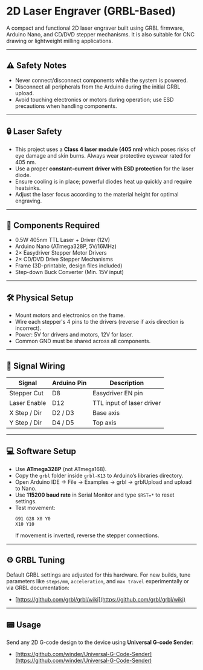 # 2D Laser Engraver (GRBL-Based)

A compact and functional 2D laser engraver built using GRBL firmware, Arduino Nano, and CD/DVD stepper mechanisms. It is also suitable for CNC drawing or lightweight milling applications.

---

## ⚠️ Safety Notes

- Never connect/disconnect components while the system is powered.
- Disconnect all peripherals from the Arduino during the initial GRBL upload.
- Avoid touching electronics or motors during operation; use ESD precautions when handling components.

---

## 🔒 Laser Safety

- This project uses a **Class 4 laser module (405 nm)** which poses risks of eye damage and skin burns. Always wear protective eyewear rated for 405 nm.
- Use a proper **constant-current driver with ESD protection** for the laser diode.
- Ensure cooling is in place; powerful diodes heat up quickly and require heatsinks.
- Adjust the laser focus according to the material height for optimal engraving.

---

## 🧰 Components Required

- 0.5W 405nm TTL Laser + Driver (12V)
- Arduino Nano (ATmega328P, 5V/16MHz)
- 2× Easydriver Stepper Motor Drivers
- 2× CD/DVD Drive Stepper Mechanisms
- Frame (3D-printable, design files included)
- Step-down Buck Converter (Min. 15V input)

---

## 🛠️ Physical Setup

- Mount motors and electronics on the frame.
- Wire each stepper's 4 pins to the drivers (reverse if axis direction is incorrect).
- Power: 5V for drivers and motors, 12V for laser.
- Common GND must be shared across all components.

---

## 🔌 Signal Wiring

| Signal       | Arduino Pin | Description               |
| ------------ | ----------- | ------------------------- |
| Stepper Cut  | D8          | Easydriver EN pin         |
| Laser Enable | D12         | TTL input of laser driver |
| X Step / Dir | D2 / D3     | Base axis                 |
| Y Step / Dir | D4 / D5     | Top axis                  |

---

## 💻 Software Setup

- Use **ATmega328P** (not ATmega168).
- Copy the `grbl` folder inside `grbl-K13` to Arduino’s libraries directory.
- Open Arduino IDE → File → Examples → grbl → grblUpload and upload to Nano.
- Use **115200 baud rate** in Serial Monitor and type `$RST=*` to reset settings.
- Test movement:
  ```
  G91 G28 X0 Y0
  X10 Y10
  ```
  If movement is inverted, reverse the stepper connections.

---

## ⚙️ GRBL Tuning

Default GRBL settings are adjusted for this hardware. For new builds, tune parameters like `steps/mm`, `acceleration`, and `max travel` experimentally or via GRBL documentation:

- [https://github.com/grbl/grbl/wiki](https://github.com/grbl/grbl/wiki)

---

## 📟 Usage

Send any 2D G-code design to the device using **Universal G-code Sender**:

- [https://github.com/winder/Universal-G-Code-Sender](https://github.com/winder/Universal-G-Code-Sender)